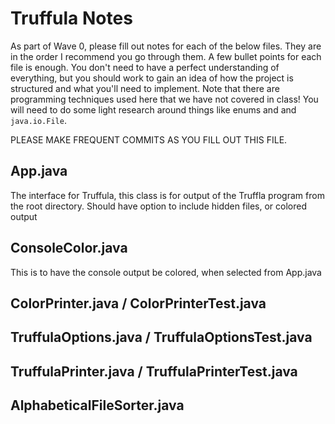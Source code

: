 # Truffula Notes
As part of Wave 0, please fill out notes for each of the below files. They are in the order I recommend you go through them. A few bullet points for each file is enough. You don't need to have a perfect understanding of everything, but you should work to gain an idea of how the project is structured and what you'll need to implement. Note that there are programming techniques used here that we have not covered in class! You will need to do some light research around things like enums and and `java.io.File`.

PLEASE MAKE FREQUENT COMMITS AS YOU FILL OUT THIS FILE.

## App.java

The interface for Truffula, this class is for output of the Truffla program from the root directory. Should have option to include hidden files, or colored output

## ConsoleColor.java

This is to have the console output be colored, when selected from App.java

## ColorPrinter.java / ColorPrinterTest.java

## TruffulaOptions.java / TruffulaOptionsTest.java

## TruffulaPrinter.java / TruffulaPrinterTest.java

## AlphabeticalFileSorter.java